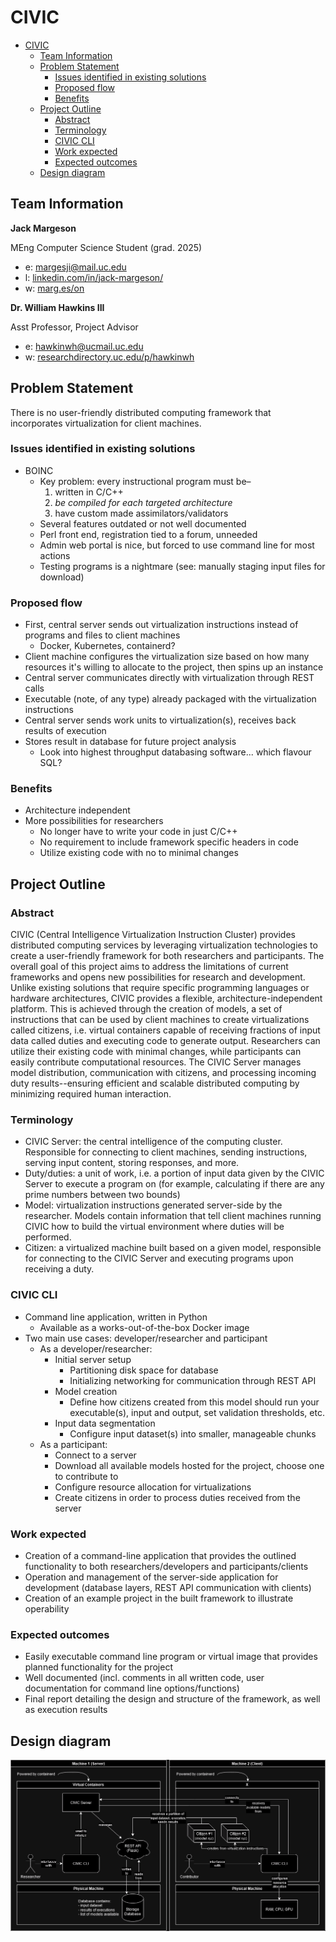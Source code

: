 # CIVIC

- [CIVIC](#civic)
  - [Team Information](#team-information)
  - [Problem Statement](#problem-statement)
    - [Issues identified in existing solutions](#issues-identified-in-existing-solutions)
    - [Proposed flow](#proposed-flow)
    - [Benefits](#benefits)
  - [Project Outline](#project-outline)
    - [Abstract](#abstract)
    - [Terminology](#terminology)
    - [CIVIC CLI](#civic-cli)
    - [Work expected](#work-expected)
    - [Expected outcomes](#expected-outcomes)
  - [Design diagram](#design-diagram)

## Team Information

**Jack Margeson**

MEng Computer Science Student (grad. 2025)

- e: [margesji@mail.uc.edu](mailto:margesji@mail.uc.edu)
- l: [linkedin.com/in/jack-margeson/](https://www.linkedin.com/in/jack-margeson/)
- w: [marg.es/on](https://marg.es/on)

**Dr. William Hawkins III**

Asst Professor, Project Advisor

- e: [hawkinwh@ucmail.uc.edu](mailto:hawkinwh@ucmail.uc.edu)
- w: [researchdirectory.uc.edu/p/hawkinwh](https://researchdirectory.uc.edu/p/hawkinwh)

## Problem Statement

There is no user-friendly distributed computing framework that incorporates virtualization for client machines.

### Issues identified in existing solutions

- BOINC
  - Key problem: every instructional program must be–
    1. written in C/C++
    2. _be compiled for each targeted architecture_
    3. have custom made assimilators/validators
  - Several features outdated or not well documented
  - Perl front end, registration tied to a forum, unneeded
  - Admin web portal is nice, but forced to use command line for most actions
  - Testing programs is a nightmare (see: manually staging input files for download)

### Proposed flow

- First, central server sends out virtualization instructions instead of programs and files to client machines
  - Docker, Kubernetes, containerd?
- Client machine configures the virtualization size based on how many resources it's willing to allocate to the project, then spins up an instance
- Central server communicates directly with virtualization through REST calls
- Executable (note, of any type) already packaged with the virtualization instructions
- Central server sends work units to virtualization(s), receives back results of execution
- Stores result in database for future project analysis
  - Look into highest throughput databasing software... which flavour SQL?

### Benefits

- Architecture independent
- More possibilities for researchers
  - No longer have to write your code in just C/C++
  - No requirement to include framework specific headers in code
  - Utilize existing code with no to minimal changes

## Project Outline

### Abstract

CIVIC (Central Intelligence Virtualization Instruction Cluster) provides distributed computing services by leveraging virtualization technologies to create a user-friendly framework for both researchers and participants. The overall goal of this project aims to address the limitations of current frameworks and opens new possibilities for research and development. Unlike existing solutions that require specific programming languages or hardware architectures, CIVIC provides a flexible, architecture-independent platform. This is achieved through the creation of models, a set of instructions that can be used by client machines to create virtualizations called citizens, i.e. virtual containers capable of receiving fractions of input data called duties and executing code to generate output. Researchers can utilize their existing code with minimal changes, while participants can easily contribute computational resources. The CIVIC Server manages model distribution, communication with citizens, and processing incoming duty results--ensuring efficient and scalable distributed computing by minimizing required human interaction.

### Terminology

- CIVIC Server: the central intelligence of the computing cluster. Responsible for connecting to client machines, sending instructions, serving input content, storing responses, and more.
- Duty/duties: a unit of work, i.e. a portion of input data given by the CIVIC Server to execute a program on (for example, calculating if there are any prime numbers between two bounds)
- Model: virtualization instructions generated server-side by the researcher. Models contain information that tell client machines running CIVIC how to build the virtual environment where duties will be performed.
- Citizen: a virtualized machine built based on a given model, responsible for connecting to the CIVIC Server and executing programs upon receiving a duty.

### CIVIC CLI

- Command line application, written in Python
  - Available as a works-out-of-the-box Docker image
- Two main use cases: developer/researcher and participant
  - As a developer/researcher:
    - Initial server setup
      - Partitioning disk space for database
      - Initializing networking for communication through REST API
    - Model creation
      - Define how citizens created from this model should run your executable(s), input and output, set validation thresholds, etc.
    - Input data segmentation
      - Configure input dataset(s) into smaller, manageable chunks
  - As a participant:
    - Connect to a server
    - Download all available models hosted for the project, choose one to contribute to
    - Configure resource allocation for virtualizations
    - Create citizens in order to process duties received from the server

### Work expected

- Creation of a command-line application that provides the outlined functionality to both researchers/developers and participants/clients
- Operation and management of the server-side application for development (database layers, REST API communication with clients)
- Creation of an example project in the built framework to illustrate operability

### Expected outcomes

- Easily executable command line program or virtual image that provides planned functionality for the project
- Well documented (incl. comments in all written code, user documentation for command line options/functions)
- Final report detailing the design and structure of the framework, as well as execution results

## Design diagram

![Design diagram](project_planning/civic.drawio.png)
